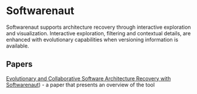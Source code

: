 # Softwarenaut

Softwarenaut supports architecture recovery through interactive exploration and visualization. Interactive exploration, filtering and contextual details, are enhanced with evolutionary capabilities when versioning information is available.


## Papers

[Evolutionary and Collaborative Software Architecture Recovery with Softwarenaut](http://scg.unibe.ch/scgbib?query=Lung14a&display=abstract)) - a paper that presents an overview of the tool